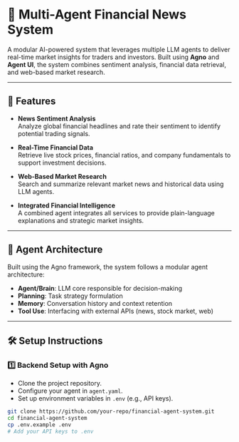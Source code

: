 # 🧠 Multi-Agent Financial News System

A modular AI-powered system that leverages multiple LLM agents to deliver real-time market insights for traders and investors. Built using **Agno** and **Agent UI**, the system combines sentiment analysis, financial data retrieval, and web-based market research.

---

## 🚀 Features

- **News Sentiment Analysis**  
  Analyze global financial headlines and rate their sentiment to identify potential trading signals.

- **Real-Time Financial Data**  
  Retrieve live stock prices, financial ratios, and company fundamentals to support investment decisions.

- **Web-Based Market Research**  
  Search and summarize relevant market news and historical data using LLM agents.

- **Integrated Financial Intelligence**  
  A combined agent integrates all services to provide plain-language explanations and strategic market insights.

---

## 🧩 Agent Architecture

Built using the Agno framework, the system follows a modular agent architecture:

- **Agent/Brain**: LLM core responsible for decision-making  
- **Planning**: Task strategy formulation  
- **Memory**: Conversation history and context retention  
- **Tool Use**: Interfacing with external APIs (news, stock market, web)

---

## 🛠 Setup Instructions

### 1️⃣ Backend Setup with Agno

- Clone the project repository.
- Configure your agent in `agent.yaml`.
- Set up environment variables in `.env` (e.g., API keys).

```bash
git clone https://github.com/your-repo/financial-agent-system.git
cd financial-agent-system
cp .env.example .env
# Add your API keys to .env
